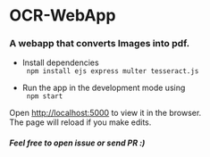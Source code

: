 # OCR-WebApp
### A webapp that converts Images into pdf.

- Install dependencies <br>
``` npm install ejs express multer tesseract.js```

- Run the app in the development mode using <br>
``` npm start```

Open [http://localhost:5000](http://localhost:5000) to view it in the browser. <br>
The page will reload if you make edits.<br>

##### Feel free to open issue or send PR :)
